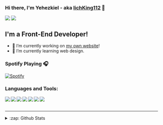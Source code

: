 ### Hi there, I'm Yehezkiel - aka [lichKing112](#) 👋

<img src="https://img.shields.io/badge/@yhezkieldio%20-%23E4405F.svg?&style=for-the-badge&logo=Instagram&logoColor=white"/> <img src="https://img.shields.io/badge/lichKing112%20-%23FF0000.svg?&style=for-the-badge&logo=YouTube&logoColor=white"/>

## I'm a Front-End Developer!

- 🔭 I’m currently working on [my own website](#)!
- 🌱 I’m currently learning web design.

### Spotify Playing 🎧
[![Spotify](https://novatorem-tau-dusky.vercel.app/api/spotify)](https://open.spotify.com/playlist/37i9dQZF1DWX9VXBLRgDqu)


### Languages and Tools:

<img align="left" src="https://img.shields.io/badge/html5%20-%23E34F26.svg?&style=for-the-badge&logo=html5&logoColor=white"/>
<img align="left "src="https://img.shields.io/badge/css3%20-%231572B6.svg?&style=for-the-badge&logo=css3&logoColor=white"/> 
<img align="left" src="https://img.shields.io/badge/javascript%20-%23323330.svg?&style=for-the-badge&logo=javascript&logoColor=%23F7DF1E"/>
<img align="left" src="https://img.shields.io/badge/SASS%20-hotpink.svg?&style=for-the-badge&logo=SASS&logoColor=white"/>
<img align="left" src="https://img.shields.io/badge/php-%23777BB4.svg?&style=for-the-badge&logo=php&logoColor=white"/>
<img align="left" src="https://img.shields.io/badge/figma%20-%23F24E1E.svg?&style=for-the-badge&logo=figma&logoColor=white"/>
<img align="left" src="https://img.shields.io/badge/bulma%20-%2300d1b2.svg?&style=for-the-badge&logo=bulma&logoColor=white"/>


<br />
<br />

---


<details>
  <summary>:zap: Github Stats</summary>

  <img align="left" alt="lichKing112's Github Stats" src="https://github-readme-stats.vercel.app/api?username=lichking112" />

</details>
